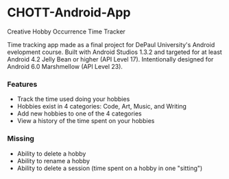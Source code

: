 # CHOTT-Android-App
Creative Hobby Occurrence Time Tracker

Time tracking app made as a final project for DePaul University's Android evelopment course. Built with Android Studios 1.3.2 and targeted for at least Android 4.2 Jelly Bean or higher (API Level 17). Intentionally designed for Android 6.0 Marshmellow (API Level 23).

### Features

 - Track the time used doing your hobbies
 - Hobbies exist in 4 categories: Code, Art, Music, and Writing
 - Add new hobbies to one of the 4 categories
 - View a history of the time spent on your hobbies
 
### Missing

 - Ability to delete a hobby
 - Ability to rename a hobby
 - Ability to delete a session (time spent on a hobby in one "sitting")
